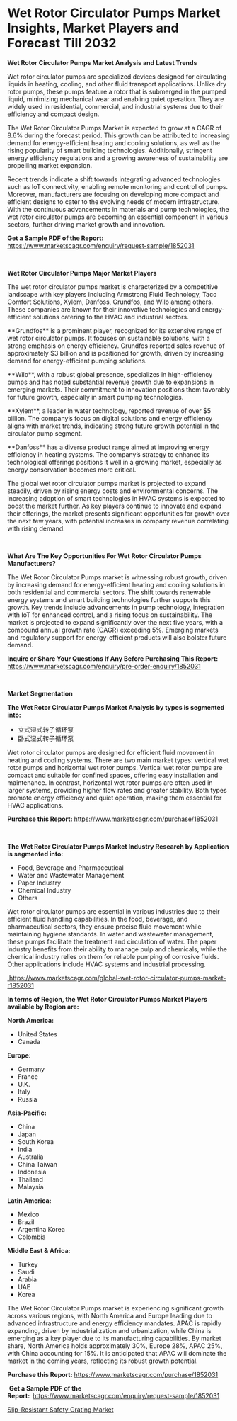 <p><h1>Wet Rotor Circulator Pumps Market Insights, Market Players and Forecast Till 2032</h1></p><p><strong>Wet Rotor Circulator Pumps Market Analysis and Latest Trends</strong></p>
<p><p>Wet rotor circulator pumps are specialized devices designed for circulating liquids in heating, cooling, and other fluid transport applications. Unlike dry rotor pumps, these pumps feature a rotor that is submerged in the pumped liquid, minimizing mechanical wear and enabling quiet operation. They are widely used in residential, commercial, and industrial systems due to their efficiency and compact design.</p><p>The Wet Rotor Circulator Pumps Market is expected to grow at a CAGR of 8.6% during the forecast period. This growth can be attributed to increasing demand for energy-efficient heating and cooling solutions, as well as the rising popularity of smart building technologies. Additionally, stringent energy efficiency regulations and a growing awareness of sustainability are propelling market expansion.</p><p>Recent trends indicate a shift towards integrating advanced technologies such as IoT connectivity, enabling remote monitoring and control of pumps. Moreover, manufacturers are focusing on developing more compact and efficient designs to cater to the evolving needs of modern infrastructure. With the continuous advancements in materials and pump technologies, the wet rotor circulator pumps are becoming an essential component in various sectors, further driving market growth and innovation.</p></p>
<p><strong>Get a Sample PDF of the Report:&nbsp;</strong> <a href="https://www.marketscagr.com/enquiry/request-sample/1852031?utm_campaign=1902&utm_medium=2&utm_source=Github&utm_content=ia&utm_term=07012025&utm_id=wet-rotor-circulator-pumps">https://www.marketscagr.com/enquiry/request-sample/1852031</a></p>
<p>&nbsp;</p>
<p><strong>Wet Rotor Circulator Pumps Major Market Players</strong></p>
<p><p>The wet rotor circulator pumps market is characterized by a competitive landscape with key players including Armstrong Fluid Technology, Taco Comfort Solutions, Xylem, Danfoss, Grundfos, and Wilo among others. These companies are known for their innovative technologies and energy-efficient solutions catering to the HVAC and industrial sectors.</p><p>**Grundfos** is a prominent player, recognized for its extensive range of wet rotor circulator pumps. It focuses on sustainable solutions, with a strong emphasis on energy efficiency. Grundfos reported sales revenue of approximately $3 billion and is positioned for growth, driven by increasing demand for energy-efficient pumping solutions.</p><p>**Wilo**, with a robust global presence, specializes in high-efficiency pumps and has noted substantial revenue growth due to expansions in emerging markets. Their commitment to innovation positions them favorably for future growth, especially in smart pumping technologies.</p><p>**Xylem**, a leader in water technology, reported revenue of over $5 billion. The company’s focus on digital solutions and energy efficiency aligns with market trends, indicating strong future growth potential in the circulator pump segment.</p><p>**Danfoss** has a diverse product range aimed at improving energy efficiency in heating systems. The company’s strategy to enhance its technological offerings positions it well in a growing market, especially as energy conservation becomes more critical.</p><p>The global wet rotor circulator pumps market is projected to expand steadily, driven by rising energy costs and environmental concerns. The increasing adoption of smart technologies in HVAC systems is expected to boost the market further. As key players continue to innovate and expand their offerings, the market presents significant opportunities for growth over the next few years, with potential increases in company revenue correlating with rising demand.</p></p>
<p>&nbsp;</p>
<p><strong>What Are The Key Opportunities For Wet Rotor Circulator Pumps Manufacturers?</strong></p>
<p><p>The Wet Rotor Circulator Pumps market is witnessing robust growth, driven by increasing demand for energy-efficient heating and cooling solutions in both residential and commercial sectors. The shift towards renewable energy systems and smart building technologies further supports this growth. Key trends include advancements in pump technology, integration with IoT for enhanced control, and a rising focus on sustainability. The market is projected to expand significantly over the next five years, with a compound annual growth rate (CAGR) exceeding 5%. Emerging markets and regulatory support for energy-efficient products will also bolster future demand.</p></p>
<p><strong>Inquire or Share Your Questions If Any Before Purchasing This Report:</strong> <a href="https://www.marketscagr.com/enquiry/pre-order-enquiry/1852031?utm_campaign=1902&utm_medium=2&utm_source=Github&utm_content=ia&utm_term=07012025&utm_id=wet-rotor-circulator-pumps">https://www.marketscagr.com/enquiry/pre-order-enquiry/1852031</a></p>
<p>&nbsp;</p>
<p><strong>Market Segmentation</strong></p>
<p><strong>The Wet Rotor Circulator Pumps Market Analysis by types is segmented into:</strong></p>
<p><ul><li>立式湿式转子循环泵</li><li>卧式湿式转子循环泵</li></ul></p>
<p><p>Wet rotor circulator pumps are designed for efficient fluid movement in heating and cooling systems. There are two main market types: vertical wet rotor pumps and horizontal wet rotor pumps. Vertical wet rotor pumps are compact and suitable for confined spaces, offering easy installation and maintenance. In contrast, horizontal wet rotor pumps are often used in larger systems, providing higher flow rates and greater stability. Both types promote energy efficiency and quiet operation, making them essential for HVAC applications.</p></p>
<p><strong>Purchase this Report:&nbsp;</strong><a href="https://www.marketscagr.com/purchase/1852031?utm_campaign=1902&utm_medium=2&utm_source=Github&utm_content=ia&utm_term=07012025&utm_id=wet-rotor-circulator-pumps">https://www.marketscagr.com/purchase/1852031</a></p>
<p>&nbsp;</p>
<p><strong>The Wet Rotor Circulator Pumps Market Industry Research by Application is segmented into:</strong></p>
<p><ul><li>Food, Beverage and Pharmaceutical</li><li>Water and Wastewater Management</li><li>Paper Industry</li><li>Chemical Industry</li><li>Others</li></ul></p>
<p><p>Wet rotor circulator pumps are essential in various industries due to their efficient fluid handling capabilities. In the food, beverage, and pharmaceutical sectors, they ensure precise fluid movement while maintaining hygiene standards. In water and wastewater management, these pumps facilitate the treatment and circulation of water. The paper industry benefits from their ability to manage pulp and chemicals, while the chemical industry relies on them for reliable pumping of corrosive fluids. Other applications include HVAC systems and industrial processing.</p></p>
<p><a href="https://www.marketscagr.com/global-wet-rotor-circulator-pumps-market-r1852031?utm_campaign=1902&utm_medium=2&utm_source=Github&utm_content=ia&utm_term=07012025&utm_id=wet-rotor-circulator-pumps">&nbsp;https://www.marketscagr.com/global-wet-rotor-circulator-pumps-market-r1852031</a></p>
<p><strong>In terms of Region, the Wet Rotor Circulator Pumps Market Players available by Region are:</strong></p>
<p>
    <p> <strong> North America: </strong>
        <ul>
            <li>United States</li>
            <li>Canada</li>
        </ul>
        </p> 
    <p> <strong> Europe: </strong>
        <ul>
            <li>Germany</li>
            <li>France</li>
            <li>U.K.</li>
            <li>Italy</li>
            <li>Russia</li>
        </ul>
        </p> 
    <p> <strong> Asia-Pacific: </strong>
        <ul>
            <li>China</li>
            <li>Japan</li>
            <li>South Korea</li>
            <li>India</li>
            <li>Australia</li>
            <li>China Taiwan</li>
            <li>Indonesia</li>
            <li>Thailand</li>
            <li>Malaysia</li>
        </ul>
        </p> 
    <p> <strong> Latin America: </strong>
        <ul>
            <li>Mexico</li>
            <li>Brazil</li>
            <li>Argentina Korea</li>
            <li>Colombia</li>
        </ul>
        </p> 
    <p> <strong> Middle East & Africa: </strong>
        <ul>
            <li>Turkey</li>
            <li>Saudi</li>
            <li>Arabia</li>
            <li>UAE</li>
            <li>Korea</li>
        </ul>
    </p>
    </p>
<p><p>The Wet Rotor Circulator Pumps market is experiencing significant growth across various regions, with North America and Europe leading due to advanced infrastructure and energy efficiency mandates. APAC is rapidly expanding, driven by industrialization and urbanization, while China is emerging as a key player due to its manufacturing capabilities. By market share, North America holds approximately 30%, Europe 28%, APAC 25%, with China accounting for 15%. It is anticipated that APAC will dominate the market in the coming years, reflecting its robust growth potential.</p></p>
<p><strong>Purchase this Report: </strong><a href="https://www.marketscagr.com/purchase/1852031?utm_campaign=1902&utm_medium=2&utm_source=Github&utm_content=ia&utm_term=07012025&utm_id=wet-rotor-circulator-pumps">https://www.marketscagr.com/purchase/1852031</a></p>
<p>&nbsp;<strong>Get a Sample PDF of the Report:&nbsp;&nbsp;</strong><a href="https://www.marketscagr.com/enquiry/request-sample/1852031?utm_campaign=1902&utm_medium=2&utm_source=Github&utm_content=ia&utm_term=07012025&utm_id=wet-rotor-circulator-pumps">https://www.marketscagr.com/enquiry/request-sample/1852031</a></p>
<p><strong></strong></p>
<p><p><a href="https://github.com/FassouRP/Market-Research-Report-List-6/blob/main/slip-resistant-safety-grating-market.md?utm_campaign=1902&utm_medium=2&utm_source=Github&utm_content=ia&utm_term=07012025&utm_id=wet-rotor-circulator-pumps">Slip-Resistant Safety Grating Market</a></p></p>